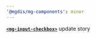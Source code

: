 ```yaml
---
'@mgdis/mg-components': minor
---
```


[**`<mg-input-checkbox>`**](./?path=/docs/molecules-inputs-mg-input-checkbox--mg-input-checkbox) update story
